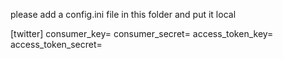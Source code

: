 please add a config.ini file in this folder and put it local

[twitter]
consumer_key=
consumer_secret=
access_token_key=
access_token_secret=
